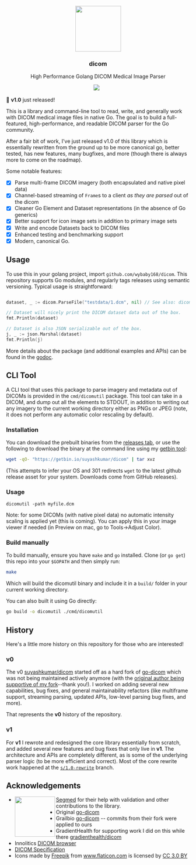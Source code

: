 <p align="center">
  <img src="https://suyashkumar.com/assets/img/magnetic-resonance.png" width="125px"/>
  <h3 align="center">dicom</h3>
  <p align="center">High Performance Golang DICOM Medical Image Parser<p>
  <p align="center"> 
    <a href="https://github.com/wybaby168/dicom/actions"><img src="https://github.com/wybaby168/dicom/workflows/build/badge.svg" /></a> 
    <a href="https://godoc.org/github.com/wybaby168/dicom"><img src="https://godoc.org/github.com/wybaby168/dicom?status.svg" alt="" /></a>
    <a href="https://goreportcard.com/report/github.com/wybaby168/dicom"><img src="https://goreportcard.com/badge/github.com/wybaby168/dicom" alt=""></a> 
  </p>
</p>

:eyes: __v1.0__ just released!

This is a library and command-line tool to read, write, and generally work with DICOM medical image files in native Go. The goal is to build a full-featured, high-performance, and readable DICOM parser for the Go community.

After a fair bit of work, I've just released v1.0 of this library which is essentially rewritten from the ground up to be more canonical go, better tested, has new features, many bugfixes, and more (though there is always more to come on the roadmap).

Some notable features:
- [x] Parse multi-frame DICOM imagery (both encapsulated and native pixel data)
- [x] Channel-based streaming of `Frame`s to a client _as they are parsed_ out of the dicom
- [x] Cleaner Go Element and Dataset representations (in the absence of Go generics)
- [x] Better support for icon image sets in addition to primary image sets
- [x] Write and encode Datasets back to DICOM files
- [x] Enhanced testing and benchmarking support
- [x] Modern, canonical Go.

## Usage
To use this in your golang project, import `github.com/wybaby168/dicom`. This repository supports Go modules, and regularly tags releases using semantic versioning. Typical usage is straightforward:
```go 

dataset, _ := dicom.ParseFile("testdata/1.dcm", nil) // See also: dicom.Parse which has a generic io.Reader API.

// Dataset will nicely print the DICOM dataset data out of the box.
fmt.Println(dataset)

// Dataset is also JSON serializable out of the box.
j, _ := json.Marshal(dataset)
fmt.Println(j)
```
More details about the package (and additional examples and APIs) can be found in the [godoc](https://godoc.org/github.com/wybaby168/dicom).

## CLI Tool
A CLI tool that uses this package to parse imagery and metadata out of DICOMs is provided in the `cmd/dicomutil` package. This tool can take in a DICOM, and dump out all the elements to STDOUT, in addition to writing out any imagery to the current working directory either as PNGs or JPEG (note, it does not perform any automatic color rescaling by default).

### Installation
You can download the prebuilt binaries from the [releases tab](https://github.com/wybaby168/dicom/releases), or use the following to download the binary at the command line using my [getbin tool](https://github.com/suyashkumar/getbin):

```sh
wget -qO- "https://getbin.io/suyashkumar/dicom" | tar xvz
```
(This attempts to infer your OS and 301 redirects `wget` to the latest github release asset for your system. Downloads come from GitHub releases).

### Usage
```
dicomutil -path myfile.dcm
```
Note: for some DICOMs (with native pixel data) no automatic intensity scaling is applied yet (this is coming). You can apply this in your image viewer if needed (in Preview on mac, go to Tools->Adjust Color). 


### Build manually
To build manually, ensure you have `make` and `go` installed. Clone (or `go get`) this repo into your `$GOPATH` and then simply run:
```sh
make
```
Which will build the dicomutil binary and include it in a `build/` folder in your current working directory. 

You can also built it using Go directly:

```sh
go build -o dicomutil ./cmd/dicomutil
```

## History
Here's a little more history on this repository for those who are interested! 

### v0
The v0 [suyashkumar/dicom](https://github.com/wybaby168/dicom) started off as a hard fork of [go-dicom](https://github.com/gillesdemey/go-dicom) which was not being maintained actively anymore (with the [original author being supportive of my fork](https://www.reddit.com/r/golang/comments/bnu47l/high_performance_dicom_medical_image_parser_in/en9hp6h?utm_source=share&utm_medium=web2x&context=3)--thank you!). I worked on adding several new capabilities, bug fixes, and general maintainability refactors (like multiframe support, streaming parsing, updated APIs, low-level parsing bug fixes, and more).

That represents the __v0__ history of the repository. 

### v1

For __v1__ I rewrote and redesigned the core library essentially from scratch, and added several new features and bug fixes that only live in __v1__. The architecture and APIs are completely different, as is some of the underlying parser logic (to be more efficient and correct). Most of the core rewrite work happened at the [`s/1.0-rewrite`](https://github.com/wybaby168/dicom/tree/s/1.0-rewrite) branch. 


## Acknowledgements

* <img src="https://user-images.githubusercontent.com/6299853/90325771-b23f2e80-df34-11ea-9d18-5c33b69c2746.png" width="110px" align="left"/> [Segmed](https://www.segmed.ai/) for their help with validation and other contributions to the library. 
* Original [go-dicom](https://github.com/gillesdemey/go-dicom)
* Grailbio [go-dicom](https://github.com/grailbio/go-dicom) -- commits from their fork were applied to ours
* GradientHealth for supporting work I did on this while there [gradienthealth/dicom](https://github.com/gradienthealth/dicom)
* Innolitics [DICOM browser](https://dicom.innolitics.com/ciods)
* [DICOM Specification](https://dicom.nema.org/medical/dicom/current/output/pdf/part05.pdf)
* <div>Icons made by <a href="https://www.freepik.com/?__hstc=57440181.48e262e7f01bcb2b41259e2e5a8103b3.1557697512782.1557697512782.1557697512782.1&__hssc=57440181.4.1557697512783&__hsfp=2768524783" title="Freepik">Freepik</a> from <a href="https://www.flaticon.com/" title="Flaticon">www.flaticon.com</a> is licensed by <a href="https://creativecommons.org/licenses/by/3.0/" title="Creative Commons BY 3.0" target="_blank">CC 3.0 BY</a></div>
